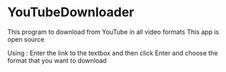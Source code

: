 # YouTubeDownloader
 This program to download from YouTube in all video formats This app is open source
 
 Using :
 Enter the link to the textbox and then click Enter and choose the format that you want to download 
